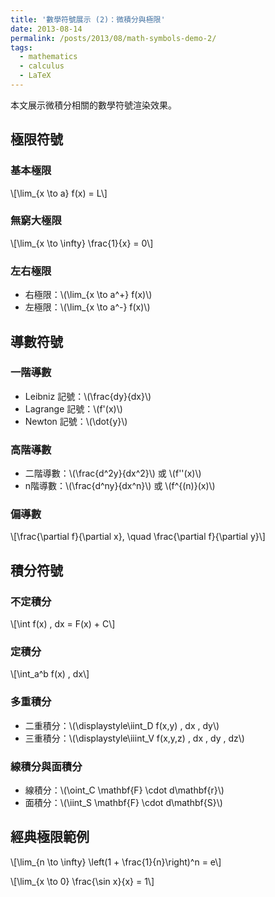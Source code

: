 ```yaml
---
title: '數學符號展示 (2)：微積分與極限'
date: 2013-08-14
permalink: /posts/2013/08/math-symbols-demo-2/
tags:
  - mathematics
  - calculus
  - LaTeX
---
```


本文展示微積分相關的數學符號渲染效果。

## 極限符號

### 基本極限
\\[\lim_{x \to a} f(x) = L\\]

### 無窮大極限
\\[\lim_{x \to \infty} \frac{1}{x} = 0\\]

### 左右極限
- 右極限：\\(\lim_{x \to a^+} f(x)\\)
- 左極限：\\(\lim_{x \to a^-} f(x)\\)

## 導數符號

### 一階導數
- Leibniz 記號：\\(\frac{dy}{dx}\\)
- Lagrange 記號：\\(f'(x)\\)
- Newton 記號：\\(\dot{y}\\)

### 高階導數
- 二階導數：\\(\frac{d^2y}{dx^2}\\) 或 \\(f''(x)\\)
- n階導數：\\(\frac{d^ny}{dx^n}\\) 或 \\(f^{(n)}(x)\\)

### 偏導數
\\[\frac{\partial f}{\partial x}, \quad \frac{\partial f}{\partial y}\\]

## 積分符號

### 不定積分
\\[\int f(x) \, dx = F(x) + C\\]

### 定積分
\\[\int_a^b f(x) \, dx\\]

### 多重積分
- 二重積分：\\(\displaystyle\iint_D f(x,y) \, dx \, dy\\)
- 三重積分：\\(\displaystyle\iiint_V f(x,y,z) \, dx \, dy \, dz\\)

### 線積分與面積分
- 線積分：\\(\oint_C \mathbf{F} \cdot d\mathbf{r}\\)
- 面積分：\\(\iint_S \mathbf{F} \cdot d\mathbf{S}\\)

## 經典極限範例

\\[\lim_{n \to \infty} \left(1 + \frac{1}{n}\right)^n = e\\]

\\[\lim_{x \to 0} \frac{\sin x}{x} = 1\\]
